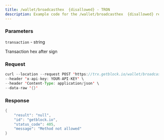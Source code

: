 ```yaml
---
title: /wallet/broadcasthex  {disallowed} - TRON
description: Example code for the /wallet/broadcasthex  {disallowed} rest method. Сomplete guide on how to use /wallet/broadcasthex  {disallowed} rest in GetBlock.io Web3 documentation.
---
```


### Parameters


`transaction` - string

Transaction hex after sign

### Request

``` java
curl --location --request POST 'https://trx.getblock.io/wallet/broadcasthex' \
--header 'x-api-key: YOUR-API-KEY' \
--header 'Content-Type: application/json' \
--data-raw '{}'
```

###  Response

``` java
{
    "result": "null",
    "id": "getblock.io",
    "status_code": 405,
    "message": "Method not allowed"
}
```

